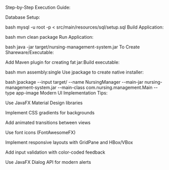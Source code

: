 Step-by-Step Execution Guide:

Database Setup:

bash
mysql -u root -p < src/main/resources/sql/setup.sql
Build Application:

bash
mvn clean package
Run Application:

bash
java -jar target/nursing-management-system.jar
To Create Shareware/Executable:

Add Maven plugin for creating fat jar:Build executable:

bash
mvn assembly:single
Use jpackage to create native installer:

bash
jpackage --input target/ --name NursingManager --main-jar nursing-management-system.jar --main-class com.nursing.management.Main --type app-image
Modern UI Implementation Tips:

Use JavaFX Material Design libraries

Implement CSS gradients for backgrounds

Add animated transitions between views

Use font icons (FontAwesomeFX)

Implement responsive layouts with GridPane and HBox/VBox

Add input validation with color-coded feedback

Use JavaFX Dialog API for modern alerts